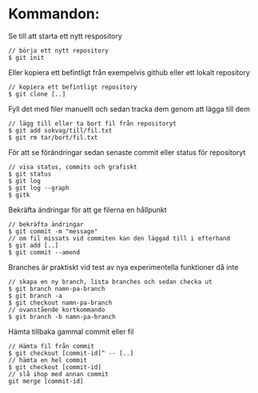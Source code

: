 Kommandon:
============

Se till att starta ett nytt respository

    // börja ett nytt repository
    $ git init

Eller kopiera ett befintligt från exempelvis github eller ett lokalt repository

    // kopiera ett befintligt repository
    $ git clone [..]

Fyll det med filer manuellt och sedan tracka dem genom att lägga till dem

    // lägg till eller ta bort fil från repositoryt
	$ git add sokvag/till/fil.txt
	$ git rm tar/bort/fil.txt

För att se förändringar sedan senaste commit eller status för repositoryt

    // visa status, commits och grafiskt
	$ git status
	$ git log
	$ git log --graph
	$ gitk

Bekräfta ändringar för att ge filerna en hållpunkt

    // bekräfta ändringar
	$ git commit -m "message"
	// om fil missats vid commiten kan den läggad till i efterhand
	$ git add [..]
	$ git commit --amend

Branches är praktiskt vid test av nya experimentella funktioner då inte 

    // skapa en ny branch, lista branches och sedan checka ut
	$ git branch namn-pa-branch
	$ git branch -a
	$ git checkout namn-pa-branch
	// ovanstående kortkommando
	$ git branch -b namn-pa-branch

Hämta tillbaka gammal commit eller fil

    // Hämta fil från commit
	$ git checkout [commit-id]^ -- [..]
	// hämta en hel commit
	$ git checkout [commit-id]
	// slå ihop med annan commit
	git merge [commit-id]
